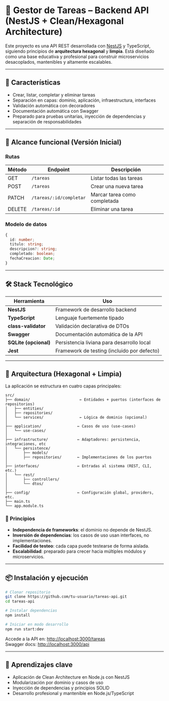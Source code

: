 # 📝 Gestor de Tareas – Backend API (NestJS + Clean/Hexagonal Architecture)

Este proyecto es una API REST desarrollada con [NestJS](https://nestjs.com/) y TypeScript, siguiendo principios de **arquitectura hexagonal** y **limpia**. Está diseñado como una base educativa y profesional para construir microservicios desacoplados, mantenibles y altamente escalables.

---

## 🚀 Características

- Crear, listar, completar y eliminar tareas
- Separación en capas: dominio, aplicación, infraestructura, interfaces
- Validación automática con decoradores
- Documentación automática con Swagger
- Preparado para pruebas unitarias, inyección de dependencias y separación de responsabilidades

---

## 📌 Alcance funcional (Versión Inicial)

### Rutas

| Método | Endpoint                       | Descripción                        |
|--------|--------------------------------|------------------------------------|
| GET    | `/tareas`                      | Listar todas las tareas            |
| POST   | `/tareas`                      | Crear una nueva tarea              |
| PATCH  | `/tareas/:id/completar`        | Marcar tarea como completada       |
| DELETE | `/tareas/:id`                  | Eliminar una tarea                 |

### Modelo de datos

```ts
{
  id: number;
  titulo: string;
  descripcion?: string;
  completado: boolean;
  fechaCreacion: Date;
}
```

---

## 🛠️ Stack Tecnológico

| Herramienta         | Uso                                            |
|---------------------|------------------------------------------------|
| **NestJS**          | Framework de desarrollo backend                |
| **TypeScript**      | Lenguaje fuertemente tipado                    |
| **class-validator** | Validación declarativa de DTOs                 |
| **Swagger**         | Documentación automática de la API             |
| **SQLite (opcional)** | Persistencia liviana para desarrollo local     |
| **Jest**            | Framework de testing (incluido por defecto)    |

---

## 🧱 Arquitectura (Hexagonal + Limpia)

La aplicación se estructura en cuatro capas principales:

```
src/
├── domain/                      ← Entidades + puertos (interfaces de repositorios)
│   ├── entities/
│   ├── repositories/
│   └── services/                ← Lógica de dominio (opcional)
│
├── application/                ← Casos de uso (use-cases)
│   └── use-cases/
│
├── infrastructure/             ← Adaptadores: persistencia, integraciones, etc
│   └── persistence/
│       ├── models/
│       ├── repositories/       ← Implementaciones de los puertos
│
├── interfaces/                 ← Entradas al sistema (REST, CLI, etc.)
│   └── rest/
│       ├── controllers/
│       └── dtos/
│
├── config/                     ← Configuración global, providers, etc.
├── main.ts
└── app.module.ts
```

### 🎯 Principios

- **Independencia de frameworks**: el dominio no depende de NestJS.
- **Inversión de dependencias**: los casos de uso usan interfaces, no implementaciones.
- **Facilidad de testeo**: cada capa puede testearse de forma aislada.
- **Escalabilidad**: preparado para crecer hacia múltiples módulos y microservicios.

---

## 📦 Instalación y ejecución

```bash
# Clonar repositorio
git clone https://github.com/tu-usuario/tareas-api.git
cd tareas-api

# Instalar dependencias
npm install

# Iniciar en modo desarrollo
npm run start:dev
```

Accede a la API en: [http://localhost:3000/tareas](http://localhost:3000/tareas)  
Swagger docs: [http://localhost:3000/api](http://localhost:3000/api)

---

## 🧠 Aprendizajes clave

- Aplicación de Clean Architecture en Node.js con NestJS
- Modularización por dominio y casos de uso
- Inyección de dependencias y principios SOLID
- Desarrollo profesional y mantenible en Node.js/TypeScript